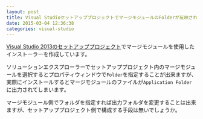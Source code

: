 ```yaml
---
layout: post
title: Visual StudioセットアッププロジェクトでマージモジュールのFolderが反映されない
date: 2015-03-04 12:36:38
categories: visual-studio
---
```

<!-- {% raw %} -->
<p><a href="https://visualstudiogallery.msdn.microsoft.com/9abe329c-9bba-44a1-be59-0fbf6151054d" rel="nofollow">Visual Studio 2013のセットアッププロジェクト</a>でマージモジュールを使用したインストーラーを作成しています。</p>

<p>ソリューションエクスプローラーでセットアッププロジェクト内のマージモジュールを選択するとプロパティウィンドウで<code>Folder</code>を指定することが出来ますが、実際にインストールするとマージモジュールのファイルが<code>Application Folder</code>に出力されてしまいます。</p>

<p>マージモジュール側でフォルダを指定すれば出力フォルダを変更することは出来ますが、セットアッププロジェクト側で構成する手段は無いでしょうか。</p>
<!-- {% endraw %} -->
